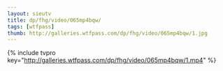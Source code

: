 ```yaml
--- 
layout: sieutv
title: dp/fhg/video/065mp4bqw/
tags: [wtfpass]
thumb: http://galleries.wtfpass.com/dp/fhg/video/065mp4bqw/1.jpg
---
```

{% include tvpro key="http://galleries.wtfpass.com/dp/fhg/video/065mp4bqw/1.mp4" %} 
